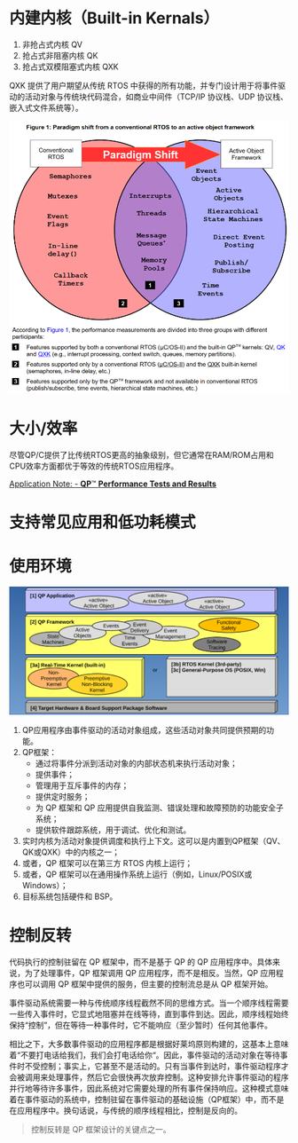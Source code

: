 # 内建内核（Built-in Kernals）

1. 非抢占式内核  QV
2. 抢占式非阻塞内核 QK
3. 抢占式双模阻塞式内核 QXK

QXK 提供了用户期望从传统 RTOS 中获得的所有功能，并专门设计用于将事件驱动的活动对象与传统块代码混合，如商业中间件（TCP/IP 协议栈、UDP 协议栈、嵌入式文件系统等）。

![image-20240721100355917](figures/image-20240721100355917.png)

# 大小/效率

尽管QP/C提供了比传统RTOS更高的抽象级别，但它通常在RAM/ROM占用和CPU效率方面都优于等效的传统RTOS应用程序。

[Application Note: - **QP**™ **Performance Tests and Results**](https://www.state-machine.com/doc/AN_QP_Performance.pdf)

# 支持常见应用和低功耗模式



# 使用环境

<img src="figures/srs-qp_blk.svg" alt="srs-qp_blk" style="zoom:150%;" />

1. QP应用程序由事件驱动的活动对象组成，这些活动对象共同提供预期的功能。
2. QP框架：
   - 通过将事件分派到活动对象的内部状态机来执行活动对象；
   - 提供事件；
   - 管理用于互斥事件的内存；
   - 提供定时服务；
   - 为 QP 框架和 QP 应用提供自我监测、错误处理和故障预防的功能安全子系统；
   - 提供软件跟踪系统，用于调试、优化和测试。
3. 实时内核为活动对象提供调度和执行上下文。这可以是内置到QP框架（QV、QK或QXK）中的内核之一；
4. 或者，QP 框架可以在第三方 RTOS 内核上运行；
5. 或者，QP 框架可以在通用操作系统上运行（例如，Linux/POSIX或Windows）；
6. 目标系统包括硬件和 BSP。

# 控制反转

代码执行的控制驻留在 QP 框架中，而不是基于 QP 的 QP 应用程序中。具体来说，为了处理事件，QP 框架调用 QP 应用程序，而不是相反。当然，QP 应用程序也可以调用 QP 框架中提供的服务，但主要的控制流总是从 QP 框架开始。

事件驱动系统需要一种与传统顺序线程截然不同的思维方式。当一个顺序线程需要一些传入事件时，它显式地阻塞并在线等待，直到事件到达。因此，顺序线程始终保持“控制”，但在等待一种事件时，它不能响应（至少暂时）任何其他事件。

相比之下，大多数事件驱动的应用程序都是根据好莱坞原则构建的，这基本上意味着“不要打电话给我们，我们会打电话给你“。因此，事件驱动的活动对象在等待事件时不受控制；事实上，它甚至不是活动的。只有当事件到达时，事件驱动程序才会被调用来处理事件，然后它会很快再次放弃控制。这种安排允许事件驱动的程序并行地等待许多事件，因此系统对它需要处理的所有事件保持响应。这种模式意味着在事件驱动的系统中，控制驻留在事件驱动的基础设施（QP框架）中，而不是在应用程序中。换句话说，与传统的顺序线程相比，控制是反向的。

> 控制反转是 QP 框架设计的关键点之一。

